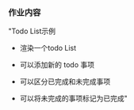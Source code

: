 <div class="margin-t-3"><h3><span>作业内容</span></h3><div class="margin-t-2 mark-down-wrap"><div class="markdown-body markdown-init "><p><!-- react-text: 180 -->"Todo List示例<!-- /react-text --></p><ul><li><p><!-- react-text: 184 -->渲染一个todo List<!-- /react-text --></p></li><li><p><!-- react-text: 187 -->可以添加新的 todo 事项<!-- /react-text --></p></li><li><p><!-- react-text: 190 -->可以区分已完成和未完成事项<!-- /react-text --></p></li><li><!-- react-text: 192 -->可以将未完成的事项标记为已完成"<!-- /react-text --></li></ul></div></div><div class="margin-t-2">
